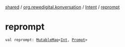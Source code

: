 [shared](../../index.md) / [org.rewedigital.konversation](../index.md) / [Intent](index.md) / [reprompt](./reprompt.md)

# reprompt

`val reprompt: `[`MutableMap`](https://kotlinlang.org/api/latest/jvm/stdlib/kotlin.collections/-mutable-map/index.html)`<`[`Int`](https://kotlinlang.org/api/latest/jvm/stdlib/kotlin/-int/index.html)`, `[`Prompt`](../-prompt/index.md)`>`